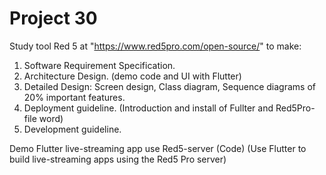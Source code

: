# Project 30 
Study tool Red 5 at "https://www.red5pro.com/open-source/" to make: 

1) Software Requirement Specification.
2) Architecture Design. (demo code and UI with Flutter)
3) Detailed Design: Screen design, Class diagram, Sequence diagrams of 20% important features.
4) Deployment guideline. (Introduction and install of Fullter and Red5Pro-file word)
5) Development guideline.

Demo Flutter live-streaming app use Red5-server (Code)
(Use Flutter to build live-streaming apps using the Red5 Pro server)




